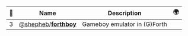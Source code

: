 |:star2: | Name | Description | 🌍|
|---|---|---|---|
|3|[@shepheb](https://github.com/shepheb)/[**forthboy**](https://github.com/shepheb/forthboy)|Gameboy emulator in (G)Forth||

